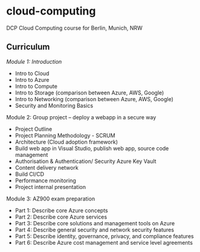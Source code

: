 # cloud-computing
DCP Cloud Computing course for Berlin, Munich, NRW

## Curriculum
*Module 1: Introduction*
- Intro to Cloud
- Intro to Azure
- Intro to Compute
- Intro to Storage (comparison between Azure, AWS, Google)
- Intro to Networking (comparison between Azure, AWS, Google)
- Security and Monitoring Basics

Module 2: Group project – deploy a webapp in a secure way
- Project Outline
- Project Planning Methodology - SCRUM
- Architecture (Cloud adoption framework)
- Build web app in Visual Studio, publish web app, source code management
- Authorisation & Authentication/ Security Azure Key Vault
- Content delivery network
- Build CI/CD
- Performance monitoring
- Project internal presentation

Module 3: AZ900 exam preparation
- Part 1: Describe core Azure concepts
- Part 2: Describe core Azure services
- Part 3: Describe core solutions and management tools on Azure
- Part 4: Describe general security and network security features
- Part 5: Describe identity, governance, privacy, and compliance features
- Part 6: Describe Azure cost management and service level agreements

